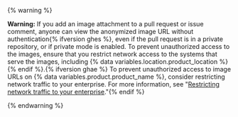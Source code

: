 {% warning %}

**Warning:** If you add an image attachment to a pull request or issue comment, anyone can view the anonymized image URL without authentication{% ifversion ghes %}, even if the pull request is in a private repository, or if private mode is enabled. To prevent unauthorized access to the images, ensure that you restrict network access to the systems that serve the images, including {% data variables.location.product_location %}{% endif %}.{% ifversion ghae %} To prevent unauthorized access to image URLs on {% data variables.product.product_name %}, consider restricting network traffic to your enterprise. For more information, see "[Restricting network traffic to your enterprise](/admin/configuration/restricting-network-traffic-to-your-enterprise)."{% endif %}

{% endwarning %}
